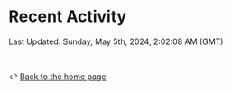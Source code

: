 # Recent Activity

<!--RECENT_ACTIVITY:start-->
<!--RECENT_ACTIVITY:end-->

<!--RECENT_ACTIVITY:last_update-->
Last Updated: Sunday, May 5th, 2024, 2:02:08 AM (GMT)
<!--RECENT_ACTIVITY:last_update_end-->

<br>

↩️ [Back to the home page](/README.md)
